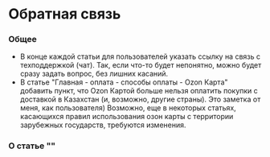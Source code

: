 # Обратная связь

### Общее

* В конце каждой статьи для пользователей указать ссылку на связь с техподдержкой (чат). Так, если что-то будет непонятно, можно будет сразу задать вопрос, без лишних касаний.
* В статье "Главная - оплата - способы оплаты - Ozon Карта" добавить пункт, что Оzon Картой больше нельзя оплатить покупки с доставкой в Казахстан (и, возможно, другие страны). Это заметка от меня, как пользователя) Возможно, еще в некоторых статьях, касающихся правил использования озон карты с территории зарубежных государств, требуются изменения.

### О статье ""
